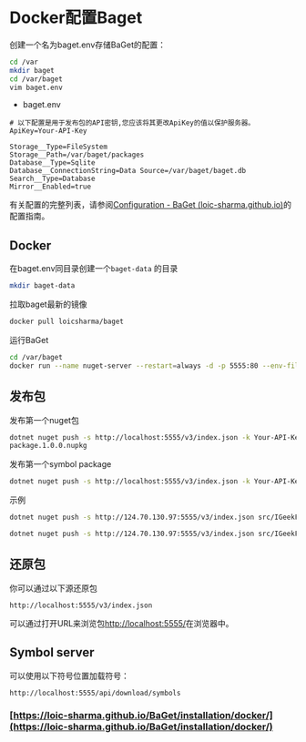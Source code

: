 # Docker配置Baget

创建一个名为baget.env存储BaGet的配置：

```bash
cd /var
mkdir baget
cd /var/baget
vim baget.env
```

- baget.env

```text
# 以下配置是用于发布包的API密钥,您应该将其更改ApiKey的值以保护服务器。
ApiKey=Your-API-Key

Storage__Type=FileSystem
Storage__Path=/var/baget/packages
Database__Type=Sqlite
Database__ConnectionString=Data Source=/var/baget/baget.db
Search__Type=Database
Mirror__Enabled=true

```

有关配置的完整列表，请参阅[Configuration - BaGet (loic-sharma.github.io)](https://loic-sharma.github.io/BaGet/configuration/)的配置指南。

## Docker

在baget.env同目录创建一个`baget-data` 的目录

```bash
mkdir baget-data
```

拉取baget最新的镜像

```bash
docker pull loicsharma/baget
```

运行BaGet

```bash
cd /var/baget
docker run --name nuget-server --restart=always -d -p 5555:80 --env-file baget.env -v "$(pwd)/baget-data:/var/baget" loicsharma/baget:latest 
```

## 发布包

发布第一个nuget包

```bash
dotnet nuget push -s http://localhost:5555/v3/index.json -k Your-API-Key
package.1.0.0.nupkg
```

发布第一个symbol  package

```bash
dotnet nuget push -s http://localhost:5555/v3/index.json -k Your-API-Key package.1.0.0.snupkg
```

示例

```bash
dotnet nuget push -s http://124.70.130.97:5555/v3/index.json src/IGeekFan.Localization.FreeSql/bin/Debug/IGeekFan.Localization.FreeSql.0.0.3.nupkg -k Your-API-Key

dotnet nuget push -s http://124.70.130.97:5555/v3/index.json src/IGeekFan.Localization.FreeSql/bin/Debug/IGeekFan.Localization.FreeSql.0.0.3.snupkg -k Your-API-Key

```

## 还原包

你可以通过以下源还原包

```text
http://localhost:5555/v3/index.json
```

可以通过打开URL来浏览包<http://localhost:5555/>在浏览器中。

## Symbol server

可以使用以下符号位置加载符号：

```text
http://localhost:5555/api/download/symbols
```

### [https://loic-sharma.github.io/BaGet/installation/docker/](https://loic-sharma.github.io/BaGet/installation/docker/)

